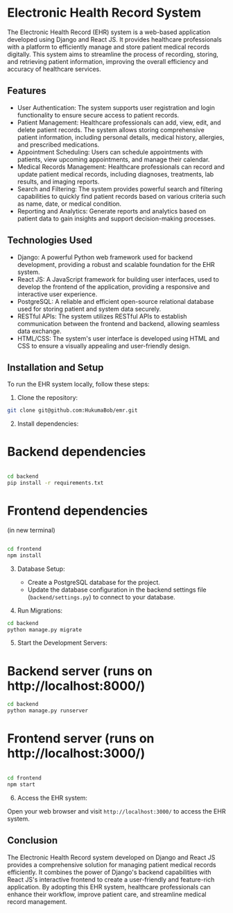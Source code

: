 # Electronic Health Record System

The Electronic Health Record (EHR) system is a web-based application developed using Django and React JS. It provides healthcare professionals with a platform to efficiently manage and store patient medical records digitally. This system aims to streamline the process of recording, storing, and retrieving patient information, improving the overall efficiency and accuracy of healthcare services.

## Features

- User Authentication: The system supports user registration and login functionality to ensure secure access to patient records.
- Patient Management: Healthcare professionals can add, view, edit, and delete patient records. The system allows storing comprehensive patient information, including personal details, medical history, allergies, and prescribed medications.
- Appointment Scheduling: Users can schedule appointments with patients, view upcoming appointments, and manage their calendar.
- Medical Records Management: Healthcare professionals can record and update patient medical records, including diagnoses, treatments, lab results, and imaging reports.
- Search and Filtering: The system provides powerful search and filtering capabilities to quickly find patient records based on various criteria such as name, date, or medical condition.
- Reporting and Analytics: Generate reports and analytics based on patient data to gain insights and support decision-making processes.

## Technologies Used

- Django: A powerful Python web framework used for backend development, providing a robust and scalable foundation for the EHR system.
- React JS: A JavaScript framework for building user interfaces, used to develop the frontend of the application, providing a responsive and interactive user experience.
- PostgreSQL: A reliable and efficient open-source relational database used for storing patient and system data securely.
- RESTful APIs: The system utilizes RESTful APIs to establish communication between the frontend and backend, allowing seamless data exchange.
- HTML/CSS: The system's user interface is developed using HTML and CSS to ensure a visually appealing and user-friendly design.

## Installation and Setup

To run the EHR system locally, follow these steps:

1. Clone the repository:

```bash
git clone git@github.com:HukumaBob/emr.git
```

2. Install dependencies:

# Backend dependencies

```bash

cd backend
pip install -r requirements.txt

```

# Frontend dependencies

(in new terminal)

```bash

cd frontend
npm install

```

3. Database Setup:

   - Create a PostgreSQL database for the project.
   - Update the database configuration in the backend settings file (`backend/settings.py`) to connect to your database.

4. Run Migrations:

```bash
cd backend
python manage.py migrate
```

5. Start the Development Servers:

# Backend server (runs on http://localhost:8000/)

```bash
cd backend
python manage.py runserver
```

# Frontend server (runs on http://localhost:3000/)

```bash

cd frontend
npm start

```

6. Access the EHR system:

Open your web browser and visit `http://localhost:3000/` to access the EHR system.

## Conclusion

The Electronic Health Record system developed on Django and React JS provides a comprehensive solution for managing patient medical records efficiently. It combines the power of Django's backend capabilities with React JS's interactive frontend to create a user-friendly and feature-rich application. By adopting this EHR system, healthcare professionals can enhance their workflow, improve patient care, and streamline medical record management.
